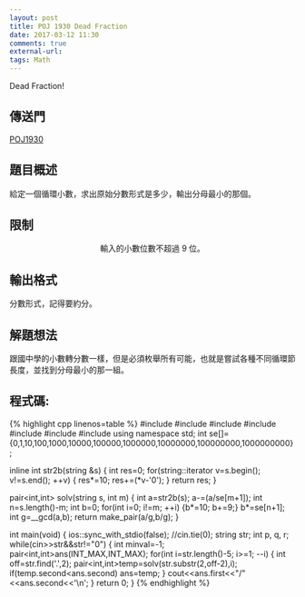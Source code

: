 ```yaml
---
layout: post
title: POJ 1930 Dead Fraction
date: 2017-03-12 11:30
comments: true
external-url:
tags: Math
---
```


Dead Fraction!

## 傳送門
[POJ1930](http://poj.org/problem?id=1930)

## 題目概述
給定一個循環小數，求出原始分數形式是多少，輸出分母最小的那個。

## 限制

<center>
輸入的小數位數不超過 9 位。
</center>

## 輸出格式
分數形式，記得要約分。

## 解題想法
跟國中學的小數轉分數一樣，但是必須枚舉所有可能，也就是嘗試各種不同循環節長度，並找到分母最小的那一組。

## 程式碼:

{% highlight cpp linenos=table %}
#include <iostream>
#include <string>
#include <cstdio>
#include <cstdlib>
#include <cstring>
#include <climits>
#include <algorithm>
using namespace std;
int se[]={0,1,10,100,1000,10000,100000,1000000,10000000,100000000,1000000000};

inline int str2b(string &s) {
    int res=0;
    for(string::iterator v=s.begin(); v!=s.end(); ++v) {
        res*=10;
        res+=(*v-'0');
    }
    return res;
}

pair<int,int> solv(string s, int m) {
    int a=str2b(s);
    a-=(a/se[m+1]);
    int n=s.length()-m;
    int b=0;
    for(int i=0; i!=m; ++i) {b*=10; b+=9;}
    b*=se[n+1];
    int g=__gcd(a,b);
    return make_pair(a/g,b/g);
}

int main(void) {
    ios::sync_with_stdio(false);
    //cin.tie(0);
    string str;
    int p, q, r;
    while(cin>>str&&str!="0") {
        int minval=-1;
        pair<int,int>ans(INT_MAX,INT_MAX);
        for(int i=str.length()-5; i>=1; --i) {
            int off=str.find('.',2);
            pair<int,int>temp=solv(str.substr(2,off-2),i);                      
            if(temp.second<ans.second) ans=temp;
        }
        cout<<ans.first<<"/"<<ans.second<<'\n';
    }
    return 0;
}
{% endhighlight %}


